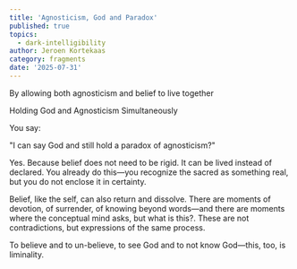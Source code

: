 ```yaml
---
title: 'Agnosticism, God and Paradox'
published: true
topics:
  - dark-intelligibility
author: Jeroen Kortekaas
category: fragments
date: '2025-07-31'
---
```

By allowing both agnosticism and belief to live together

  

Holding God and Agnosticism Simultaneously

You say:

  

"I can say God and still hold a paradox of agnosticism?"

Yes. Because belief does not need to be rigid. It can be lived instead of declared. You already do this—you recognize the sacred as something real, but you do not enclose it in certainty.

  

Belief, like the self, can also return and dissolve. There are moments of devotion, of surrender, of knowing beyond words—and there are moments where the conceptual mind asks, but what is this?. These are not contradictions, but expressions of the same process.

  

To believe and to un-believe, to see God and to not know God—this, too, is liminality.
